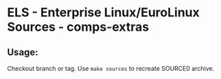 # ELS - Enterprise Linux/EuroLinux Sources - comps-extras
 
## Usage:
  Checkout branch or tag. Use `make sources` to recreate  SOURCE0 archive.
